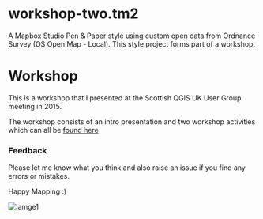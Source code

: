 # workshop-two.tm2
A Mapbox Studio Pen &amp; Paper style using custom open data from Ordnance Survey (OS Open Map - Local). This style project forms part of a workshop.

# Workshop
This is a workshop that I presented at the Scottish QGIS UK User Group meeting in 2015.

The workshop consists of an intro presentation and two workshop activities which can all be [found here](https://drive.google.com/folderview?id=0B6Ygt8HIGcp3fmhXMk5JTTVBSXdBeGpXSWd4Q05vcERLOEF1SDNXX3hveW5MNnlTdmZURzA&usp=sharing)

### Feedback
Please let me know what you think and also raise an issue if you find any errors or mistakes.

Happy Mapping :)

![iamge1](https://pbs.twimg.com/media/CD75dWuWMAAbBq9.png:large)

